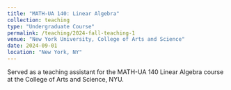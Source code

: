 ```yaml
---
title: "MATH-UA 140: Linear Algebra"
collection: teaching
type: "Undergraduate Course"
permalink: /teaching/2024-fall-teaching-1
venue: "New York University, College of Arts and Science"
date: 2024-09-01
location: "New York, NY"
---
```


Served as a teaching assistant for the MATH-UA 140 Linear Algebra course at the College of Arts and Science, NYU. 

<!-- Heading 1
======

Heading 2
======

Heading 3
====== -->